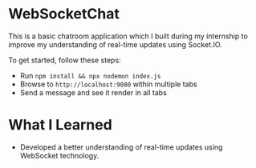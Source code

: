 # WebSocketChat

This is a basic chatroom application which I built during my internship to improve my understanding of real-time updates using Socket.IO.

To get started, follow these steps:

- Run `npm install && npx nodemon index.js`
- Browse to `http://localhost:9080` within multiple tabs
- Send a message and see it render in all tabs

# What I Learned

- Developed a better understanding of real-time updates using WebSocket technology.
